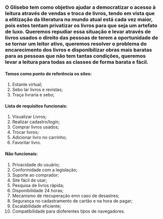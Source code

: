 ### O Glisebo tem como objetivo ajudar a democratizar o acesso à leitura através de vendas e troca de livros, tendo em vista que a elitização da literatura no mundo atual está cada vez maior, pois estes tentam privatizar os livros para que seja um artefato de luxo. Queremos repudiar essa situação e levar através de livros usados o direito das pessoas de terem a oportunidade de se tornar um leitor ativo, queremos resolver o problema do encarecimento dos livros e disponibilizar obras mais baratas para as pessoas que não tem tantas condições, queremos levar a leitura para todas as classes de forma barata e fácil.

#### Temos como ponto de referência os sites:
1. Estante virtual;
2. Sebo lar livros e revistas;
3. Traça livraria e sebo;

#### Lista de requisitos funcionais:
1. Visualizar Livros;
2. Realizar cadastro/login;
3. Comprar livros usados;
4. Trocar livros;
5. Adicionar livro no carrinho;
6. Favoritar livro.

#### Não funcionais:
1. Privacidade do usuário;
2. Conformidade com a legislação;
3. Suporte ao comprador;
4. Site fácil de usar;
5. Pesquisa de livros rápida;
6. Disponibilidade 24 horas;
7. Mecanismo de rtecuperação emn caso de desastres; 
8. Segurança no cadastramento de cartão e na hora de pagar;
9. Escalabilidade eficiente; 
10. Compatibilidade para dioferentes tipos de navegadores.